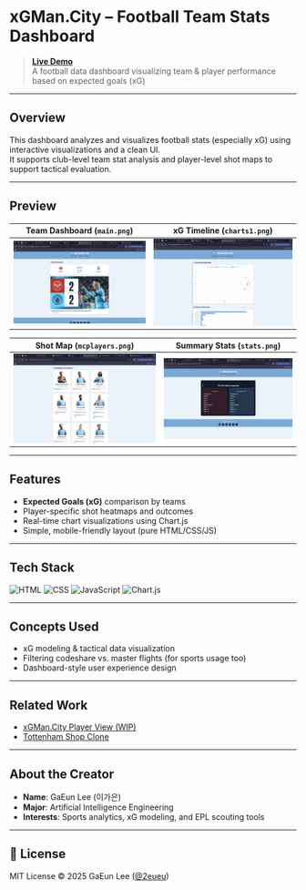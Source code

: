 # xGMan.City – Football Team Stats Dashboard

>  **[Live Demo](https://2eueu.github.io/xgman.city/teamstats.html)**  
> A football data dashboard visualizing team & player performance based on expected goals (xG)

---

##  Overview

This dashboard analyzes and visualizes football stats (especially xG) using interactive visualizations and a clean UI.  
It supports club-level team stat analysis and player-level shot maps to support tactical evaluation.

---

## Preview

| Team Dashboard (`main.png`) | xG Timeline (`charts1.png`) |
|-----------------------------|------------------------------|
| ![Main View](./assets/main.png) | ![xG Chart](./assets/charts1.png) |

| Shot Map (`mcplayers.png`) | Summary Stats (`stats.png`) |
|----------------------------|------------------------------|
| ![Player Shot Map](./assets/mcplayers.png) | ![xG Stats](./assets/stats.png) |

---

##  Features

-  **Expected Goals (xG)** comparison by teams
-  Player-specific shot heatmaps and outcomes
-  Real-time chart visualizations using Chart.js
-  Simple, mobile-friendly layout (pure HTML/CSS/JS)

---

##  Tech Stack

![HTML](https://img.shields.io/badge/HTML-E34F26?style=for-the-badge&logo=html5&logoColor=white)
![CSS](https://img.shields.io/badge/CSS-1572B6?style=for-the-badge&logo=css3&logoColor=white)
![JavaScript](https://img.shields.io/badge/JavaScript-F7DF1E?style=for-the-badge&logo=javascript&logoColor=black)
![Chart.js](https://img.shields.io/badge/Chart.js-FF6384?style=for-the-badge&logo=chartdotjs&logoColor=white)

---

## Concepts Used

-  xG modeling & tactical data visualization
-  Filtering codeshare vs. master flights (for sports usage too)
-  Dashboard-style user experience design

---

##  Related Work

- [xGMan.City Player View (WIP)](https://2eueu.github.io/xgman.city/playerview.html)
- [Tottenham Shop Clone](https://2eueu.github.io/spurs-shop-clone/)

---

##  About the Creator

-  **Name**: GaEun Lee (이가은)  
-  **Major**: Artificial Intelligence Engineering  
-  **Interests**: Sports analytics, xG modeling, and EPL scouting tools

---

## 📄 License

MIT License © 2025 GaEun Lee ([@2eueu](https://github.com/2eueu))
